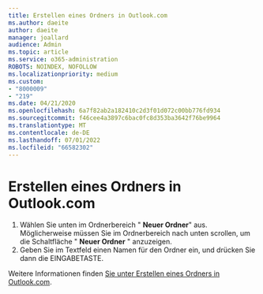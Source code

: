 ```yaml
---
title: Erstellen eines Ordners in Outlook.com
ms.author: daeite
author: daeite
manager: joallard
audience: Admin
ms.topic: article
ms.service: o365-administration
ROBOTS: NOINDEX, NOFOLLOW
ms.localizationpriority: medium
ms.custom:
- "8000009"
- "219"
ms.date: 04/21/2020
ms.openlocfilehash: 6a7f82ab2a182410c2d3f01d072c00bb776fd934
ms.sourcegitcommit: f46cee4a3897c6bac0fc8d353ba3642f76be9964
ms.translationtype: MT
ms.contentlocale: de-DE
ms.lasthandoff: 07/01/2022
ms.locfileid: "66582302"
---
```

# <a name="create-a-folder-in-outlookcom"></a>Erstellen eines Ordners in Outlook.com

1. Wählen Sie unten im Ordnerbereich " **Neuer Ordner**" aus. Möglicherweise müssen Sie im Ordnerbereich nach unten scrollen, um die Schaltfläche " **Neuer Ordner** " anzuzeigen.
2. Geben Sie im Textfeld einen Namen für den Ordner ein, und drücken Sie dann die EINGABETASTE.

Weitere Informationen finden [Sie unter Erstellen eines Ordners in Outlook.com](https://support.microsoft.com/office/working-with-message-folders-in-outlook-com-6bb0723a-f39f-4a8d-bb3f-fab5dcc2510a).